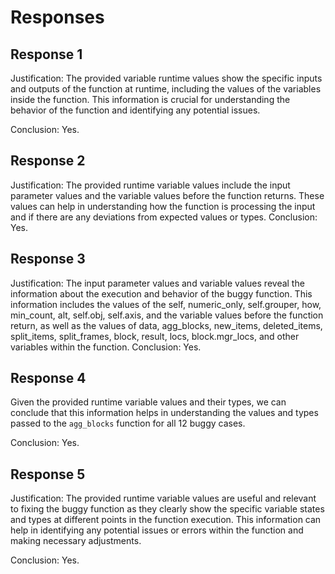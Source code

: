 # Responses
## Response 1
Justification: The provided variable runtime values show the specific inputs and outputs of the function at runtime, including the values of the variables inside the function. This information is crucial for understanding the behavior of the function and identifying any potential issues.

Conclusion: Yes.

## Response 2
Justification: The provided runtime variable values include the input parameter values and the variable values before the function returns. These values can help in understanding how the function is processing the input and if there are any deviations from expected values or types.
Conclusion: Yes.

## Response 3
Justification: The input parameter values and variable values reveal the information about the execution and behavior of the buggy function. This information includes the values of the self, numeric_only, self.grouper, how, min_count, alt, self.obj, self.axis, and the variable values before the function return, as well as the values of data, agg_blocks, new_items, deleted_items, split_items, split_frames, block, result, locs, block.mgr_locs, and other variables within the function.
Conclusion: Yes.

## Response 4
Given the provided runtime variable values and their types, we can conclude that this information helps in understanding the values and types passed to the `agg_blocks` function for all 12 buggy cases.

Conclusion: Yes.

## Response 5
Justification: The provided runtime variable values are useful and relevant to fixing the buggy function as they clearly show the specific variable states and types at different points in the function execution. This information can help in identifying any potential issues or errors within the function and making necessary adjustments.

Conclusion: Yes.

